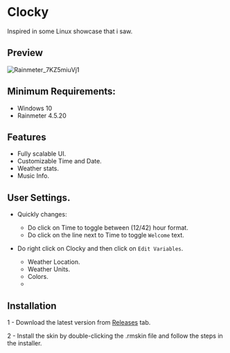 # Clocky
Inspired in some Linux showcase that i saw. 

## Preview

![Rainmeter_7KZ5miuVj1](https://github.com/user-attachments/assets/ce640527-a4ed-471e-a4fc-2c63adbce3c0)

## Minimum Requirements:
- Windows 10
- Rainmeter 4.5.20

## Features
- Fully scalable UI.
- Customizable Time and Date.
- Weather stats.
- Music Info.

## User Settings.
- Quickly changes:
    - Do click on Time to toggle between (12/42) hour format.
    - Do click on the line next to Time to toggle `Welcome` text.

- Do right click on Clocky and then click on `Edit Variables`.
   - Weather Location.
   - Weather Units.
   - Colors.
   - 
## Installation
1 - Download the latest version from [Releases](https://github.com/KazukiGames82/Clocky/releases) tab.

2 - Install the skin by double-clicking the .rmskin file and follow the steps in the installer.
